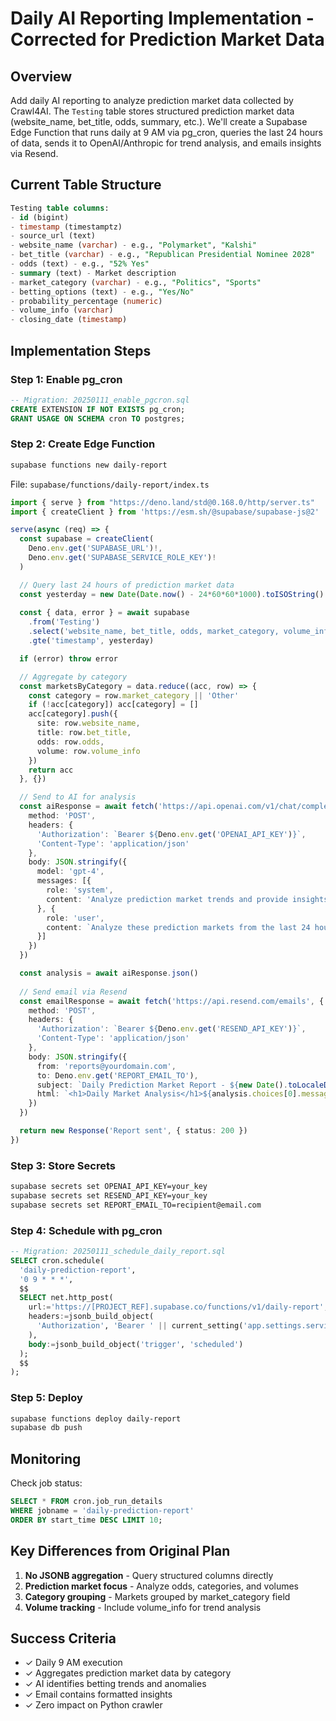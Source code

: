 # Daily AI Reporting Implementation - Corrected for Prediction Market Data

## Overview

Add daily AI reporting to analyze prediction market data collected by Crawl4AI. The `Testing` table stores structured prediction market data (website_name, bet_title, odds, summary, etc.). We'll create a Supabase Edge Function that runs daily at 9 AM via pg_cron, queries the last 24 hours of data, sends it to OpenAI/Anthropic for trend analysis, and emails insights via Resend.

## Current Table Structure

```sql
Testing table columns:
- id (bigint)
- timestamp (timestamptz)
- source_url (text)
- website_name (varchar) - e.g., "Polymarket", "Kalshi"
- bet_title (varchar) - e.g., "Republican Presidential Nominee 2028"
- odds (text) - e.g., "52% Yes"
- summary (text) - Market description
- market_category (varchar) - e.g., "Politics", "Sports"
- betting_options (text) - e.g., "Yes/No"
- probability_percentage (numeric)
- volume_info (varchar)
- closing_date (timestamp)
```

## Implementation Steps

### Step 1: Enable pg_cron
```sql
-- Migration: 20250111_enable_pgcron.sql
CREATE EXTENSION IF NOT EXISTS pg_cron;
GRANT USAGE ON SCHEMA cron TO postgres;
```

### Step 2: Create Edge Function
```bash
supabase functions new daily-report
```

File: `supabase/functions/daily-report/index.ts`
```typescript
import { serve } from "https://deno.land/std@0.168.0/http/server.ts"
import { createClient } from 'https://esm.sh/@supabase/supabase-js@2'

serve(async (req) => {
  const supabase = createClient(
    Deno.env.get('SUPABASE_URL')!,
    Deno.env.get('SUPABASE_SERVICE_ROLE_KEY')!
  )

  // Query last 24 hours of prediction market data
  const yesterday = new Date(Date.now() - 24*60*60*1000).toISOString()
  
  const { data, error } = await supabase
    .from('Testing')
    .select('website_name, bet_title, odds, market_category, volume_info, probability_percentage')
    .gte('timestamp', yesterday)

  if (error) throw error

  // Aggregate by category
  const marketsByCategory = data.reduce((acc, row) => {
    const category = row.market_category || 'Other'
    if (!acc[category]) acc[category] = []
    acc[category].push({
      site: row.website_name,
      title: row.bet_title,
      odds: row.odds,
      volume: row.volume_info
    })
    return acc
  }, {})

  // Send to AI for analysis
  const aiResponse = await fetch('https://api.openai.com/v1/chat/completions', {
    method: 'POST',
    headers: {
      'Authorization': `Bearer ${Deno.env.get('OPENAI_API_KEY')}`,
      'Content-Type': 'application/json'
    },
    body: JSON.stringify({
      model: 'gpt-4',
      messages: [{
        role: 'system',
        content: 'Analyze prediction market trends and provide insights.'
      }, {
        role: 'user',
        content: `Analyze these prediction markets from the last 24 hours:\n${JSON.stringify(marketsByCategory, null, 2)}`
      }]
    })
  })

  const analysis = await aiResponse.json()
  
  // Send email via Resend
  const emailResponse = await fetch('https://api.resend.com/emails', {
    method: 'POST',
    headers: {
      'Authorization': `Bearer ${Deno.env.get('RESEND_API_KEY')}`,
      'Content-Type': 'application/json'
    },
    body: JSON.stringify({
      from: 'reports@yourdomain.com',
      to: Deno.env.get('REPORT_EMAIL_TO'),
      subject: `Daily Prediction Market Report - ${new Date().toLocaleDateString()}`,
      html: `<h1>Daily Market Analysis</h1>${analysis.choices[0].message.content}`
    })
  })

  return new Response('Report sent', { status: 200 })
})
```

### Step 3: Store Secrets
```bash
supabase secrets set OPENAI_API_KEY=your_key
supabase secrets set RESEND_API_KEY=your_key
supabase secrets set REPORT_EMAIL_TO=recipient@email.com
```

### Step 4: Schedule with pg_cron
```sql
-- Migration: 20250111_schedule_daily_report.sql
SELECT cron.schedule(
  'daily-prediction-report',
  '0 9 * * *',
  $$
  SELECT net.http_post(
    url:='https://[PROJECT_REF].supabase.co/functions/v1/daily-report',
    headers:=jsonb_build_object(
      'Authorization', 'Bearer ' || current_setting('app.settings.service_role_key')
    ),
    body:=jsonb_build_object('trigger', 'scheduled')
  );
  $$
);
```

### Step 5: Deploy
```bash
supabase functions deploy daily-report
supabase db push
```

## Monitoring

Check job status:
```sql
SELECT * FROM cron.job_run_details 
WHERE jobname = 'daily-prediction-report' 
ORDER BY start_time DESC LIMIT 10;
```

## Key Differences from Original Plan

1. **No JSONB aggregation** - Query structured columns directly
2. **Prediction market focus** - Analyze odds, categories, and volumes
3. **Category grouping** - Markets grouped by market_category field
4. **Volume tracking** - Include volume_info for trend analysis

## Success Criteria

- ✓ Daily 9 AM execution
- ✓ Aggregates prediction market data by category
- ✓ AI identifies betting trends and anomalies
- ✓ Email contains formatted insights
- ✓ Zero impact on Python crawler
